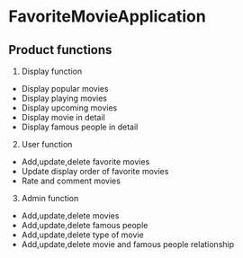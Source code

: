 # FavoriteMovieApplication
## Product functions
1. Display function
* Display popular movies
* Display playing movies
* Display upcoming movies
* Display movie in detail
* Display famous people in detail
2. User function
* Add,update,delete favorite movies
* Update display order of favorite movies
* Rate and comment movies
3. Admin function
* Add,update,delete movies
* Add,update,delete famous people
* Add,update,delete type of movie
* Add,update,delete movie and famous people relationship
